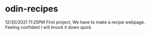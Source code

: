 # odin-recipes

12/30/2021  11:25PM
First project, We have to make a recipe webpage.
Feeling confident I will knock it down quick